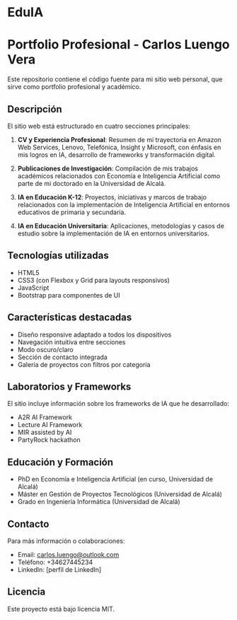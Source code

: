 # EduIA
# Portfolio Profesional - Carlos Luengo Vera

Este repositorio contiene el código fuente para mi sitio web personal, que sirve como portfolio profesional y académico.

## Descripción

El sitio web está estructurado en cuatro secciones principales:

1. **CV y Experiencia Profesional**: Resumen de mi trayectoria en Amazon Web Services, Lenovo, Telefónica, Insight y Microsoft, con énfasis en mis logros en IA, desarrollo de frameworks y transformación digital.

2. **Publicaciones de Investigación**: Compilación de mis trabajos académicos relacionados con Economía e Inteligencia Artificial como parte de mi doctorado en la Universidad de Alcalá.

3. **IA en Educación K-12**: Proyectos, iniciativas y marcos de trabajo relacionados con la implementación de Inteligencia Artificial en entornos educativos de primaria y secundaria.

4. **IA en Educación Universitaria**: Aplicaciones, metodologías y casos de estudio sobre la implementación de IA en entornos universitarios.

## Tecnologías utilizadas

- HTML5
- CSS3 (con Flexbox y Grid para layouts responsivos)
- JavaScript
- Bootstrap para componentes de UI

## Características destacadas

- Diseño responsive adaptado a todos los dispositivos
- Navegación intuitiva entre secciones
- Modo oscuro/claro
- Sección de contacto integrada
- Galería de proyectos con filtros por categoría

## Laboratorios y Frameworks

El sitio incluye información sobre los frameworks de IA que he desarrollado:

- A2R AI Framework
- Lecture AI Framework
- MIR assisted by AI
- PartyRock hackathon

## Educación y Formación

- PhD en Economía e Inteligencia Artificial (en curso, Universidad de Alcalá)
- Máster en Gestión de Proyectos Tecnológicos (Universidad de Alcalá)
- Grado en Ingeniería Informática (Universidad de Alcalá)

## Contacto

Para más información o colaboraciones:
- Email: carlos.luengo@outlook.com
- Teléfono: +34627445234
- LinkedIn: [perfil de LinkedIn]

## Licencia

Este proyecto está bajo licencia MIT.